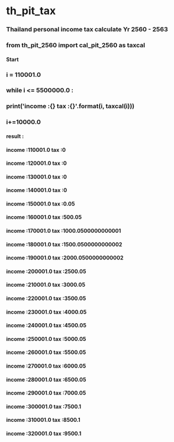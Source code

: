 # th_pit_tax
### Thailand personal income tax calculate Yr 2560 - 2563
### from th_pit_2560 import cal_pit_2560 as taxcal



#### Start
### i = 110001.0
### while i <= 5500000.0 :
###     print('income :{} tax :{}'.format(i, taxcal(i)))
###     i+=10000.0
#### result :
#### income :110001.0 tax :0
#### income :120001.0 tax :0
#### income :130001.0 tax :0
#### income :140001.0 tax :0
#### income :150001.0 tax :0.05
#### income :160001.0 tax :500.05
#### income :170001.0 tax :1000.0500000000001
#### income :180001.0 tax :1500.0500000000002
#### income :190001.0 tax :2000.0500000000002
#### income :200001.0 tax :2500.05
#### income :210001.0 tax :3000.05
#### income :220001.0 tax :3500.05
#### income :230001.0 tax :4000.05
#### income :240001.0 tax :4500.05
#### income :250001.0 tax :5000.05
#### income :260001.0 tax :5500.05
#### income :270001.0 tax :6000.05
#### income :280001.0 tax :6500.05
#### income :290001.0 tax :7000.05
#### income :300001.0 tax :7500.1
#### income :310001.0 tax :8500.1
#### income :320001.0 tax :9500.1
